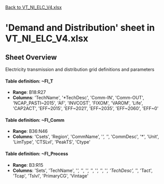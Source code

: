 [Back to VT_NI_ELC_V4.xlsx](README.md)

# 'Demand and Distribution' sheet in VT_NI_ELC_V4.xlsx

## Sheet Overview

Electricity transmission and distribution grid definitions and parameters

#### Table definition: ~FI_T
- **Range**: B18:R27
- **Columns**: 'TechName', '*TechDesc', 'Comm-IN', 'Comm-OUT', 'NCAP_PASTI\~2015', 'AF', 'INVCOST', 'FIXOM', 'VAROM', 'Life', 'CAP2ACT', 'EFF\~2015', 'EFF\~2021', 'EFF\~2035', 'EFF\~2060', 'EFF\~0'

#### Table definition: ~FI_Comm
- **Range**: B36:N46
- **Columns**: 'Csets', 'Region', 'CommName', '*', '*', 'CommDesc', '*', 'Unit', 'LimType', 'CTSLvl', 'PeakTS', 'Ctype'

#### Table definition: ~FI_Process
- **Range**: B3:R15
- **Columns**: 'Sets', 'TechName', '*', '*', '*', '*', '*', '*', '*', 'TechDesc', '*', 'Tact', 'Tcap', 'Tslvl', 'PrimaryCG', 'Vintage'

